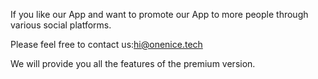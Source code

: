 If you like our App and want to promote our App to more people through various social platforms.

Please feel free to contact us:hi@onenice.tech

We will provide you all the features of the premium version.

